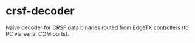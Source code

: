 # crsf-decoder
Naive decoder for CRSF data binaries routed from EdgeTX controllers (to PC via serial COM ports).
